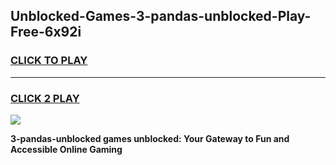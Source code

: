 
## Unblocked-Games-3-pandas-unblocked-Play-Free-6x92i
<h3>
<a href="https://premium76.site?title=3-pandas-unblocked&ref=20M">CLICK TO PLAY</a></h3>
<hr>

<h3>
<a href="https://premium76.site?title=3-pandas-unblocked&ref=20M">CLICK 2 PLAY</a>
  
</h3>

<a href="https://premium76.site?title=3-pandas-unblocked&ref=19M"><img src="https://clearcache.store/games.png"></a>


**3-pandas-unblocked games unblocked: Your Gateway to Fun and Accessible Online Gaming**

